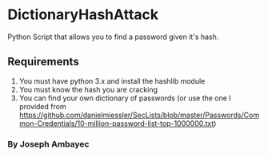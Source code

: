 # DictionaryHashAttack
Python Script that allows you to find a password given it's hash.

## Requirements
1. You must have python 3.x and install the hashlib module
2. You must know the hash you are cracking
3. You can find your own dictionary of passwords (or use the one I provided from https://github.com/danielmiessler/SecLists/blob/master/Passwords/Common-Credentials/10-million-password-list-top-1000000.txt)


### By Joseph Ambayec
